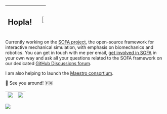 |  <h2>Hopla!</h2>  |  <a href=""><img src="https://www.sofa-framework.org/wp-content/uploads/2023/08/SOFA_LOGO_ORANGE_2-just-S.png" style="width:10%" target="_blank"></a> |
|---|--:|

Currently working on the [SOFA project](https://www.sofa-framework.org/), the open-source framework for interactive mechanical simulation, with emphasis on biomechanics and robotics. You can get in touch with me per email, [get involved in SOFA](https://www.sofa-framework.org/community/get-involved/) in your own way and ask all your questions related to the SOFA framework on our dedicated [GitHub Discussions forum](https://github.com/sofa-framework/sofa/discussions).

I am also helping to launch the [Maestro consortium](https://maestro-consortium.org/).

🥖 See you around! 🇫🇷


| <a href="https://github.com/hugtalbot/"><img align="center" src="https://github-readme-stats.vercel.app/api?username=hugtalbot&show_icons=true&include_all_commits=true&theme=shadow_green&hide_border=true" /></a> | <a href="https://github.com/hugtalbot/"><img align="center" src="https://github-readme-stats.vercel.app/api/top-langs/?username=hugtalbot&layout=compact&theme=shadow_green&hide_border=true" /></a> |
| ------------- | ------------- |

![](https://www.sofa-framework.org/wp-content/uploads/2024/01/SOFA-features.png)
